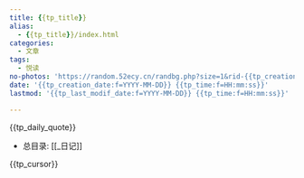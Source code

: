 ```yaml
---
title: {{tp_title}}
alias:
  - {{tp_title}}/index.html
categories:
  - 文章
tags:
  - 悦读
no-photos: 'https://random.52ecy.cn/randbg.php?size=1&rid-{{tp_creation_date:f=YYYY-MM-DD}}-{{tp_time:f=HH-mm-ss}}'
date: '{{tp_creation_date:f=YYYY-MM-DD}} {{tp_time:f=HH:mm:ss}}'
lastmod: '{{tp_last_modif_date:f=YYYY-MM-DD}} {{tp_time:f=HH:mm:ss}}'

---
```


{{tp_daily_quote}}

-  总目录: [[_日记]]

{{tp_cursor}}
